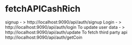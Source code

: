 # fetchAPICashRich
signup - > http://localhost:9090/api/auth/signup
Login - > http://localhost:9090/api/auth/login
To update user data - > http://localhost:9090/api/auth/update
To fetch third party api http://localhost:9090/api/auth/getCoin

